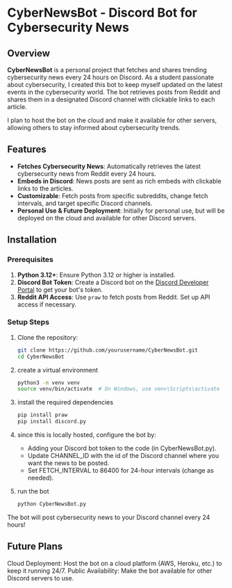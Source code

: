 # CyberNewsBot - Discord Bot for Cybersecurity News

## Overview

**CyberNewsBot** is a personal project that fetches and shares trending cybersecurity news every 24 hours on Discord. As a student passionate about cybersecurity, I created this bot to keep myself updated on the latest events in the cybersecurity world. The bot retrieves posts from Reddit and shares them in a designated Discord channel with clickable links to each article.

I plan to host the bot on the cloud and make it available for other servers, allowing others to stay informed about cybersecurity trends.

## Features

- **Fetches Cybersecurity News**: Automatically retrieves the latest cybersecurity news from Reddit every 24 hours.
- **Embeds in Discord**: News posts are sent as rich embeds with clickable links to the articles.
- **Customizable**: Fetch posts from specific subreddits, change fetch intervals, and target specific Discord channels.
- **Personal Use & Future Deployment**: Initially for personal use, but will be deployed on the cloud and available for other Discord servers.

## Installation

### Prerequisites

1. **Python 3.12+**: Ensure Python 3.12 or higher is installed.
2. **Discord Bot Token**: Create a Discord bot on the [Discord Developer Portal](https://discord.com/developers/applications) to get your bot's token.
3. **Reddit API Access**: Use `praw` to fetch posts from Reddit. Set up API access if necessary.

### Setup Steps

1. Clone the repository:
   ```bash
   git clone https://github.com/yourusername/CyberNewsBot.git
   cd CyberNewsBot
   ```
2. create a virtual environment
   ```bash
   python3 -m venv venv
   source venv/bin/activate  # On Windows, use venv\Scripts\activate
   ```
3. install the required dependencies
   ```bash
   pip install praw
   pip install discord.py
   ```
4. since this is locally hosted, configure the bot by:
   - Adding your Discord bot token to the code (in CyberNewsBot.py).
   - Update CHANNEL_ID with the id of the Discord channel where you want the news to be posted.
   - Set FETCH_INTERVAL to 86400 for 24-hour intervals (change as needed).
   
6. run the bot
   ```bash
   python CyberNewsBot.py
   ```

The bot will post cybersecurity news to your Discord channel every 24 hours!

## Future Plans
Cloud Deployment: Host the bot on a cloud platform (AWS, Heroku, etc.) to keep it running 24/7.
Public Availability: Make the bot available for other Discord servers to use.




